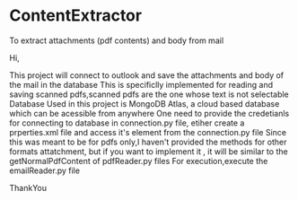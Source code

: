 # ContentExtractor
To extract attachments (pdf  contents) and body from mail 


Hi,

This project will connect to outlook and save the attachments and body of the mail in the database
This is specificlly implemented for reading and saving scanned pdfs,scanned pdfs are the one whose text is not selectable
Database Used in this project is MongoDB Atlas, a cloud based database which can be acessible from anywhere
One need to provide the credetianls for connecting to database in connection.py file, etiher create a prperties.xml file and access it's element from the connection.py file
Since this was meant to be for pdfs only,I haven't provided the methods for other formats attatchment, but if you want to implement it , 
it will be similar to the getNormalPdfContent of pdfReader.py files
For execution,execute the emailReader.py file

ThankYou 
